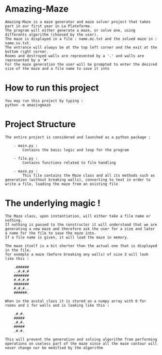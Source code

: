 # Amazing-Maze
    Amazing-Maze is a maze generator and maze solver project that takes part in our first year in La Plateforme.
    The program will either generate a maze, or solve one, using differents algorithm (choosed by the user).
    The maze is displayed in a file : name.mz.txt and the solved maze in : name.sv.txt.
    The entrance will always be at the top left corner and the exit at the bottom right corner.
    Rooms and destroyed walls are represented by a '.' and walls are represented by a '#'
    For the maze generation the user will be prompted to enter the desired size of the maze and a file name to save it into

# How to run this project
    You may run this project by typing :
    python -m amazingmaze

# Project Structure
    The entire project is considered and launched as a python package :

        - main.py :
            Contains the basic logic and loop for the program

        - file.py :
            Contains functions related to file handling

        - maze.py :
            This file contains the Maze class and all its methods such as generation (without breaking walls), converting to text in order to write a file, loading the maze from an existing file

# The underlying magic !
    The Maze class, upon instantiation, will either take a file name or nothing.
    If nothing is passed to the constructor it will understand that we are generating a new maze and therefore ask the user for a size and later a name for the file to save the maze into.
    If a file name is given, it will load the maze in memory.

    The maze itself is a bit shorter than the actual one that is displayed in the file.
    for exemple a maze (before breaking any walls) of size 3 will look like this :

        .######
        ..#.#.#
        #######
        #.#.#.#
        #######
        #.#.#..
        ######.

    When in the acutal class it is stored as a numpy array with 0 for rooms and 1 for walls and is looking like this :

        .#.#.
        #####
        .#.#.
        #####
        .#.#.

    This will prevent the generation and solving algorithm from performing operations on useless part of the maze since all the maze contour will never change nor be modified by the algorithm